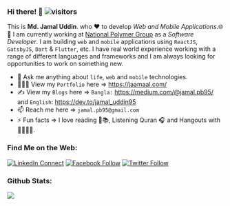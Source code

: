 ### Hi there! 👋 ![visitors](https://visitor-badge.laobi.icu/badge?page_id=jamal-pb95)

This is <b>Md. Jamal Uddin</b>. who :heart: to develop *Web and Mobile Applications*.🌐📲 I am currently working at <a href="" target="_blank">National Polymer Group</a> as a *Software Developer*. I am building `web` and `mobile` applications using `ReactJS`, `GatsbyJS`, `Dart` & `Flutter`, etc. I have real world experience working with a range of different languages and frameworks and I am always looking for opportunities to work on something new.

- 💬 Ask me anything about `life`, `web` and `mobile` technologies.
- 👨🏻‍💻 View my `Portfolio` here => https://jaamaal.com/ 
- ✍ View my `Blogs` here => `Bangla:` https://medium.com/@jamal.pb95/ and `English`: https://dev.to/jamal_uddin95
- 📫 Reach me here => `jamal.pb95@gmail.com` 
- ⚡ Fun facts => I love reading 📖📚, Listening Quran 🎧 and Hangouts with 👨‍👩‍👧‍👦. 

### Find Me on the Web:
[![LinkedIn Connect](https://img.shields.io/badge/%20-Connect-black?color=14171A&labelColor=212121&logo=linkedin&logoColor=fffff0)](https://www.linkedin.com/in/jamal-pb95/)
[![Facebook Follow](https://img.shields.io/badge/%20-Connect-black?color=14171A&labelColor=1976d2&logo=facebook&logoColor=ffffff)](https://www.facebook.com/jamal.pb95/)
[![Twitter Follow](https://img.shields.io/twitter/follow/jamal_uddin95?label=Follow&style=social)](https://twitter.com/jamal_uddin95)

### Github Stats:
<img align='center' src="https://github-readme-stats.vercel.app/api?username=jamal-pb95&&show_icons=true&title_color=ffffff&icon_color=bb2acf&text_color=daf7dc&bg_color=191919">
